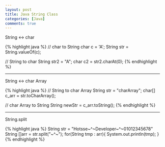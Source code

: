 ```yaml
---
layout: post
title: Java String Class
categories: [Java]
comments: true
---
```



String <-> char

{% highlight java %}
// char to String
char c = 'A';
String str = String.valueOf(c);

// String to char
String str2 = "A";
char c2 = str2.charAt(0);
{% endhighlight %}

------------------

String <-> char Array

{% highlight java %}
// String to char Array
String str = "charArray";
char[] c_arr = str.toCharArray();

// char Array to String
String newStr = c_arr.toString();
{% endhighlight %}

----------------

String.split

{% highlight java %}
String str = "Hotsse~^~Developer~^~01012345678"
String []arr = str.split("~^~");
for(String tmp : arr){
    System.out.println(tmp);
}
{% endhighlight %}
